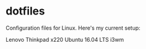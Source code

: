 # dotfiles

Configuration files for Linux. Here's my current setup:

Lenovo Thinkpad x220
Ubuntu 16.04 LTS
i3wm
